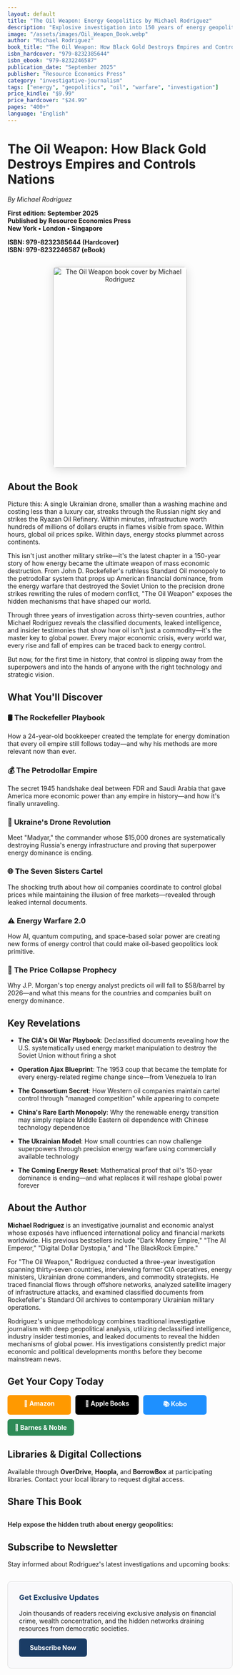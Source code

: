 ```yaml
---
layout: default
title: "The Oil Weapon: Energy Geopolitics by Michael Rodriguez"
description: "Explosive investigation into 150 years of energy geopolitics - from Rockefeller's empire to Ukrainian drones targeting Russian refineries."
image: "/assets/images/Oil_Weapon_Book.webp"
author: "Michael Rodriguez"
book_title: "The Oil Weapon: How Black Gold Destroys Empires and Controls Nations"
isbn_hardcover: "979-8232385644"
isbn_ebook: "979-8232246587"
publication_date: "September 2025"
publisher: "Resource Economics Press"
category: "investigative-journalism"
tags: ["energy", "geopolitics", "oil", "warfare", "investigation"]
price_kindle: "$9.99"
price_hardcover: "$24.99"
pages: "400+"
language: "English"
---
```


<link rel="preload" href="{{ site.baseurl }}/assets/images/Oil_Weapon_Book.webp" as="image" fetchpriority="high">
<link rel="preconnect" href="https://fonts.googleapis.com" crossorigin>
<link rel="preconnect" href="https://www.amazon.com">

<style>
.book-btn{background:#1a3c65;color:#fff;padding:10px 16px;border-radius:6px;text-decoration:none;font-weight:700;display:inline-block;text-align:center;min-width:110px;border:0}.book-btn:hover{text-decoration:none;color:#fff;opacity:0.9}.book-btn-amazon{background:#ff9900}.book-btn-apple{background:#000}.book-btn-kobo{background:#1e90ff}.book-btn-bn{background:#2e8b57}.book-btn-smash{background:#ff6347}.book-buttons{display:flex;flex-wrap:wrap;gap:10px;margin-bottom:15px}@media (max-width:768px){.book-buttons{flex-direction:column}.book-btn{width:100%;margin-bottom:5px}}
</style>

# The Oil Weapon: How Black Gold Destroys Empires and Controls Nations

*By Michael Rodriguez*

**First edition: September 2025**  
**Published by Resource Economics Press**  
**New York • London • Singapore**

**ISBN: 979-8232385644 (Hardcover)**  
**ISBN: 979-8232246587 (eBook)**

<div class="book-cover-container" style="text-align: center; margin: 30px 0;">
<img src="{{ site.baseurl }}/assets/images/Oil_Weapon_Book.webp" alt="The Oil Weapon book cover by Michael Rodriguez" width="300" height="450" loading="lazy" decoding="async" class="book-cover" style="box-shadow: 0 4px 20px rgba(0,0,0,0.15); border-radius: 8px;">
</div>

## About the Book

Picture this: A single Ukrainian drone, smaller than a washing machine and costing less than a luxury car, streaks through the Russian night sky and strikes the Ryazan Oil Refinery. Within minutes, infrastructure worth hundreds of millions of dollars erupts in flames visible from space. Within hours, global oil prices spike. Within days, energy stocks plummet across continents.

This isn't just another military strike—it's the latest chapter in a 150-year story of how energy became the ultimate weapon of mass economic destruction. From John D. Rockefeller's ruthless Standard Oil monopoly to the petrodollar system that props up American financial dominance, from the energy warfare that destroyed the Soviet Union to the precision drone strikes rewriting the rules of modern conflict, "The Oil Weapon" exposes the hidden mechanisms that have shaped our world.

Through three years of investigation across thirty-seven countries, author Michael Rodriguez reveals the classified documents, leaked intelligence, and insider testimonies that show how oil isn't just a commodity—it's the master key to global power. Every major economic crisis, every world war, every rise and fall of empires can be traced back to energy control.

But now, for the first time in history, that control is slipping away from the superpowers and into the hands of anyone with the right technology and strategic vision.

## What You'll Discover

### 🛢️ **The Rockefeller Playbook**
How a 24-year-old bookkeeper created the template for energy domination that every oil empire still follows today—and why his methods are more relevant now than ever.

### 💰 **The Petrodollar Empire** 
The secret 1945 handshake deal between FDR and Saudi Arabia that gave America more economic power than any empire in history—and how it's finally unraveling.

### 🎯 **Ukraine's Drone Revolution**
Meet "Madyar," the commander whose \$15,000 drones are systematically destroying Russia's energy infrastructure and proving that superpower energy dominance is ending.

### 🌐 **The Seven Sisters Cartel**
The shocking truth about how oil companies coordinate to control global prices while maintaining the illusion of free markets—revealed through leaked internal documents.

### ⚠️ **Energy Warfare 2.0**
How AI, quantum computing, and space-based solar power are creating new forms of energy control that could make oil-based geopolitics look primitive.

### 🔮 **The Price Collapse Prophecy**
Why J.P. Morgan's top energy analyst predicts oil will fall to \$58/barrel by 2026—and what this means for the countries and companies built on energy dominance.

## Key Revelations

- **The CIA's Oil War Playbook**: Declassified documents revealing how the U.S. systematically used energy market manipulation to destroy the Soviet Union without firing a shot

- **Operation Ajax Blueprint**: The 1953 coup that became the template for every energy-related regime change since—from Venezuela to Iran

- **The Consortium Secret**: How Western oil companies maintain cartel control through "managed competition" while appearing to compete

- **China's Rare Earth Monopoly**: Why the renewable energy transition may simply replace Middle Eastern oil dependence with Chinese technology dependence

- **The Ukrainian Model**: How small countries can now challenge superpowers through precision energy warfare using commercially available technology

- **The Coming Energy Reset**: Mathematical proof that oil's 150-year dominance is ending—and what replaces it will reshape global power forever

## About the Author

**Michael Rodriguez** is an investigative journalist and economic analyst whose exposés have influenced international policy and financial markets worldwide. His previous bestsellers include "Dark Money Empire," "The AI Emperor," "Digital Dollar Dystopia," and "The BlackRock Empire."

For "The Oil Weapon," Rodriguez conducted a three-year investigation spanning thirty-seven countries, interviewing former CIA operatives, energy ministers, Ukrainian drone commanders, and commodity strategists. He traced financial flows through offshore networks, analyzed satellite imagery of infrastructure attacks, and examined classified documents from Rockefeller's Standard Oil archives to contemporary Ukrainian military operations.

Rodriguez's unique methodology combines traditional investigative journalism with deep geopolitical analysis, utilizing declassified intelligence, industry insider testimonies, and leaked documents to reveal the hidden mechanisms of global power. His investigations consistently predict major economic and political developments months before they become mainstream news.

## Get Your Copy Today

<div class="book-buttons">
<a href="https://www.amazon.com/dp/B0FQRMZYS9" class="book-btn book-btn-amazon">🛒 Amazon</a>
<a href="https://books.apple.com/us/book/the-oil-weapon-how-black-gold-destroys-empires/id6752257073" class="book-btn book-btn-apple">🍎 Apple Books</a>
<a href="https://www.kobo.com/ww/en/ebook/the-oil-weapon-how-black-gold-destroys-empires-and-controls-nations?sId=b1f5a389-7994-4d97-860b-5f4d532d17de&ssId=Z1XwO22AgbFzWwy4x_pUR&cPos=1" class="book-btn book-btn-kobo">📚 Kobo</a>
<a href="https://www.barnesandnoble.com/w/the-oil-weapon-michael-rodriguez/1148249978?ean=9798232385644" class="book-btn book-btn-bn">🏬 Barnes & Noble</a>
</div>

## Libraries & Digital Collections

Available through **OverDrive**, **Hoopla**, and **BorrowBox** at participating libraries. Contact your local library to request digital access.


## Share This Book
<div class="social-share" style="margin:30px 0">
  <p style="margin-bottom:15px;font-weight:600">Help expose the hidden truth about energy geopolitics:</p>
  <a href="https://twitter.com/intent/tweet?text=THE%20OIL%20WEAPON%20reveals%20150%20years%20of%20energy%20warfare%20from%20Rockefeller%20to%20Ukrainian%20drones%20-%20by%20Michael%20Rodriguez&url={{ site.url }}{{ site.baseurl }}{{ page.url }}&via=MRodriguezBooks" target="_blank" rel="noopener noreferrer" style="color:#1DA1F2">
    <i class="fab fa-twitter-square"></i>
  </a>
  <a href="https://www.facebook.com/sharer/sharer.php?u={{ site.url }}{{ site.baseurl }}{{ page.url }}" target="_blank" rel="noopener noreferrer" style="color:#3b5998">
    <i class="fab fa-facebook-square"></i>
  </a>
  <a href="https://www.linkedin.com/shareArticle?mini=true&url={{ site.url }}{{ site.baseurl }}{{ page.url }}&title=THE%20OIL%20WEAPON:%20How%20Black%20Gold%20Destroys%20Empires%20and%20Controls%20Nations%20by%20Michael%20Rodriguez" target="_blank" rel="noopener noreferrer" style="color:#0077b5">
    <i class="fab fa-linkedin"></i>
  </a>
  <a href="https://www.reddit.com/submit?url={{ site.url }}{{ site.baseurl }}{{ page.url }}&title=THE%20OIL%20WEAPON:%20How%20Black%20Gold%20Destroys%20Empires%20and%20Controls%20Nations" target="_blank" rel="noopener noreferrer" style="color:#FF5700">
    <i class="fab fa-reddit-square"></i>
  </a>
  <a href="https://pinterest.com/pin/create/button/?url={{ site.url }}{{ site.baseurl }}{{ page.url }}&media={{ site.url }}{{ site.baseurl }}/assets/images/Oil_Weapon_Book.webp&description=THE%20OIL%20WEAPON:%20How%20Black%20Gold%20Destroys%20Empires%20and%20Controls%20Nations%20by%20Michael%20Rodriguez" target="_blank" rel="noopener noreferrer" style="color:#E60023">
    <i class="fab fa-pinterest-square"></i>
  </a>
</div>


## Subscribe to Newsletter

Stay informed about Rodriguez's latest investigations and upcoming books:

<div style="background-color: #f9f9fb; padding: 25px; border-radius: 8px; margin: 30px 0; border: 1px solid #ddd;">
  <h3 style="margin-top: 0; color: #1a3c65;">Get Exclusive Updates</h3>
  <p>Join thousands of readers receiving exclusive analysis on financial crime, wealth concentration, and the hidden networks draining resources from democratic societies.</p>
  <a href="https://michael-rodriguez.kit.com/b2a1614bc4" style="background:#1a3c65;color:#fff;padding:12px 24px;border-radius:6px;text-decoration:none;font-weight:700;display:inline-block">Subscribe Now</a>
</div>

<script type="application/ld+json">
{
  "@context": "https://schema.org",
  "@graph": [
    {
      "@type": "Book",
      "@id": "{{ page.url | absolute_url }}#book",
      "name": "The Oil Weapon: How Black Gold Destroys Empires and Controls Nations",
      "author": {
        "@type": "Person",
        "name": "Michael Rodriguez",
        "@id": "{{ site.url }}/about#person"
      },
      "publisher": {
        "@type": "Organization",
        "name": "Resource Economics Press"
      },
      "datePublished": "2025-09-11",
      "isbn": ["979-8232385644", "979-8232246587"],
      "bookFormat": ["Hardcover", "EBook"],
      "numberOfPages": "400",
      "inLanguage": "en",
      "genre": ["Investigative Journalism", "Geopolitics", "Energy Economics"],
      "description": "Explosive investigation into 150 years of energy geopolitics - from Rockefeller's empire to Ukrainian drones targeting Russian refineries.",
      "image": "{{ '/assets/images/Oil_Weapon_Book.webp' | absolute_url }}",
      "url": "{{ page.url | absolute_url }}",
      "offers": [
        {
          "@type": "Offer",
          "price": "9.99",
          "priceCurrency": "USD",
          "availability": "https://schema.org/InStock",
          "url": "https://www.amazon.com/dp/B0FQRMZYS9"
        }
      ]
    },
    {
      "@type": "FAQPage",
      "@id": "{{ page.url | absolute_url }}#faq",
      "mainEntity": [
        {
          "@type": "Question",
          "name": "What makes this book different from other energy books?",
          "acceptedAnswer": {
            "@type": "Answer",
            "text": "The Oil Weapon combines 3 years of investigation across 37 countries with never-before-revealed classified documents and insider testimonies. It traces energy warfare from Rockefeller's 1860s monopoly to Ukrainian drones attacking Russian refineries in 2024, revealing the continuous thread of energy control that shapes global politics."
          }
        },
        {
          "@type": "Question", 
          "name": "Does this book explain current events like the Russia-Ukraine war?",
          "acceptedAnswer": {
            "@type": "Answer",
            "text": "Yes, the book extensively covers Ukrainian commander 'Madyar' and his systematic drone warfare against Russian energy infrastructure, explaining how small countries can now challenge superpowers through precision energy attacks using commercially available technology."
          }
        },
        {
          "@type": "Question",
          "name": "Is this book suitable for readers without economics background?",
          "acceptedAnswer": {
            "@type": "Answer",
            "text": "Absolutely. Rodriguez writes in an accessible, narrative style that explains complex energy geopolitics through real stories and characters. The book reads like a thriller while providing deep insights into how energy markets really work."
          }
        },
        {
          "@type": "Question",
          "name": "What predictions does the book make about energy's future?",
          "acceptedAnswer": {
            "@type": "Answer",
            "text": "The book features analysis from J.P. Morgan's top energy strategist predicting oil will fall to $58/barrel by 2026, potentially ending the era of oil-based geopolitics. It explores how AI, quantum computing, and renewable energy could reshape global power structures."
          }
        }
      ]
    }
  ]
}
</script>
